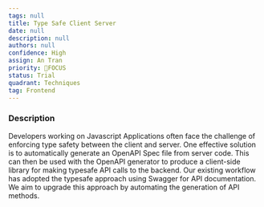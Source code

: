 ```yaml
---
tags: null
title: Type Safe Client Server
date: null
description: null
authors: null
confidence: High
assign: An Tran
priority: 🎯FOCUS
status: Trial
quadrant: Techniques
tag: Frontend
---
```


<!-- table_of_contents 59f48ef1-694b-475b-8b4c-ac039e75e23f -->

### Description

Developers working on Javascript Applications often face the challenge of enforcing type safety between the client and server. One effective solution is to automatically generate an OpenAPI Spec file from server code. This can then be used with the OpenAPI generator to produce a client-side library for making typesafe API calls to the backend. Our existing workflow has adopted the typesafe approach using Swagger for API documentation. We aim to upgrade this approach by automating the generation of API methods.

<!-- child_database 54105ad3-6180-4286-b4d0-03be4f054db6 -->
